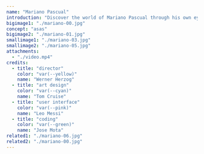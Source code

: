 ```yaml
---
name: "Mariano Pascual"
introduction: "Discover the world of Mariano Pascual through his own eyes, or in this case, his computer."
bigimage1: "./mariano-00.jpg"
concept: "asas"
bigimage2: "./mariano-01.jpg"
smallimage1: "./mariano-03.jpg"
smallimage2: "./mariano-05.jpg"
attachments:
  - "./video.mp4"
credits:
  - title: "director"
    color: "var(--yellow)"
    name: "Werner Herzog"
  - title: "art design"
    color: "var(--cyan)"
    name: "Tom Cruise"
  - title: "user interface"
    color: "var(--pink)"
    name: "Leo Messi"
  - title: "coding"
    color: "var(--green)"
    name: "Jose Mota"
related1: "./mariano-06.jpg"
related2: "./mariano-00.jpg"
---
```

